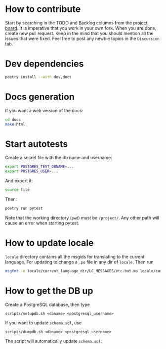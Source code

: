# How to contribute
Start by searching in the TODO and Backlog columns from the [project board](https://github.com/users/Debianov/projects/2). It is imperative that 
you work in your own fork.
When you are done, create new pull request. Keep in the mind that you should mention all the issues that were fixed.
Feel free to post any newbie topics in the `Discussion` tab.
# Dev dependencies
```sh
poetry install --with dev,docs
```
# Docs generation
If you want a web version of the docs:
```sh
cd docs
make html
```
# Start autotests
Create a secret file with the db name and username:
```sh
export POSTGRES_TEST_DBNAME=...
export POSTGRES_USER=...
```
And export it:
```sh
source file
```
Then:
```sh
poetry run pytest
```
Note that the working directory (`pwd`) must be `/project/`. Any other path will cause an error when starting pytest. 
# How to update locale
`locale` directory contains all the msgids for translating to the current language.
For updating to change a `.po` file in any dir of `locale`.
Then run
```sh
msgfmt -o locale/current_language_dir/LC_MESSAGES/vtc-bot.mo locale/current_language_dir/LC_MESSAGES/vtc-bot.po"
```
# How to get the DB up
Create a PostgreSQL database, then type
```shell
scripts/setupdb.sh <dbname> <postgresql_username>
```
If you want to update `schema.sql`, use
```shell
scripts/dumpdb.sh <dbname> <postgresql_username>
```
The script will automatically update `schema.sql`.
